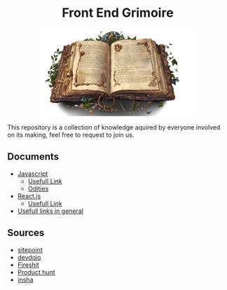 <h1 align="center"> Front End Grimoire </h1>

<div align="center">
    <img src="images/mystical_book.png" height="200px" />
</div>

This repository is a collection of knowledge aquired by everyone involved on its making, feel free to request to join us.

## Documents

<ul>
    <li>
        <a href="JAVASCRIPT.md">Javascript</a>
        <ul>
            <li><a href="JAVASCRIPT.md#usefull-links">Usefull Link</a></li>
            <li><a href="JAVASCRIPT.md#javascript-odities">Odities</a></li>
        </ul>
    </li>
    <li>
        <a href="REACTJS.md">React.js</a>
        <ul>
            <li><a href="REACTJS.md#usefull-links">Usefull Link</a></li>
        </ul>
    </li>
    <li><a href="LINKS.md">Usefull links in general</a></li>
</ul>

## Sources

-   [sitepoint](https://www.sitepoint.com/shorthand-javascript-techniques/)
-   [devdojo](https://devdojo.com/emmaturner/20-javascript-shorthand-to-save-time)
-   [Fireshit](https://youtu.be/TNhaISOUy6Q)
-   [Product hunt](https://www.producthunt.com/)
-   [insha](https://dev.to/insha/the-ultimate-cheat-sheet-list-for-web-developers-2i9i)
